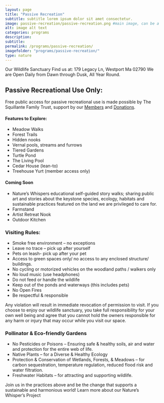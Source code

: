 ```yaml
---
layout: page
title: "Passive Recreation"
subtitle: subtitle lorem ipsum dolor sit amet consectetur.
image: passive-recreation/passive-recreation.png #main image, can be a link or a file in assets/img/portfolio
alt: image alt text
categories: programs
description:
subtitle:
permalink: /programs/passive-recreation/
imagefolder: "programs/passive-recreation/"
type: nature
---
```


Our Wildlife Sanctuary 
Find us at:  179 Legacy Ln, Westport Ma 02790
We are Open Daily from Dawn through Dusk, All Year Round.



## Passive Recreational Use Only:
Free public access for passive recreational use is made possible by The Squillante Family Trust, support by our [Members](/support#membership) and [Donations](/support#initiatives). 

#### Features to Explore:

-  Meadow Walks
- Forest Trails
- Hidden nooks
- Vernal pools, streams and furrows
-  Tiered Gardens
- Turtle Pond
- The Living Pool 
- Cedar House (lean-to)
- Treehouse Yurt (member access only)

#### Coming Soon

- Nature’s Whispers educational self-guided story walks; sharing public art and stories about the keystone species, ecology, habitats and sustainable practices featured on the land we are privileged to care for. 
- Farmstand
- Artist Retreat Nook
- Outdoor Kitchen


### Visiting Rules:

- Smoke free environment – no exceptions
-  Leave no trace – pick up after yourself
- Pets on leash- pick up after your pet
- Access to green spaces only/ no access to any enclosed structure/ buildings.
- No cycling or motorized vehicles on the woodland paths / walkers only
- No loud music (use headphones)
- Do not feed or handle the wildlife
- Keep out of the ponds and waterways (this includes pets)
- No Open Fires
- Be respectful & responsible

Any violation will result in immediate revocation of permission to visit. If you choose to enjoy our wildlife sanctuary, you take full responsibility for your own well being and agree that you cannot hold the owners responsible for any harm or injury that may occur while you visit our space.


### Pollinator & Eco-friendly Gardens

- No Pesticides or Poisons – Ensuring safe & healthy soils, air and water and protection for the entire web of life.
- Native Plants – for a Diverse & Healthy Ecology
- Protection & Conservation of Wetlands, Forests, & Meadows – for carbon sequestration, temperature regulation, reduced flood risk and water filtration.
- Freshwater Habitats – for attracting and supporting wildlife.

Join us in the practices above and be the change that supports a sustainable and harmonious world! Learn more about our Nature’s Whisper’s Project

